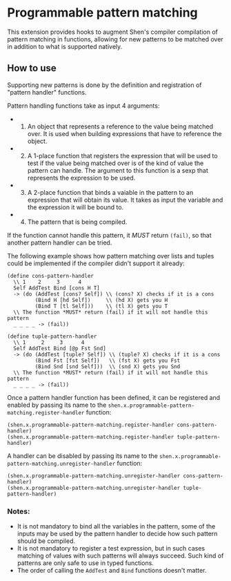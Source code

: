 # Programmable pattern matching

This extension provides hooks to augment Shen's compiler compilation of
pattern matching in functions, allowing for new patterns to be matched
over in addition to what is supported natively.

## How to use

Supporting new patterns is done by the definition and registration of
"pattern handler" functions.

Pattern handling functions take as input 4 arguments:

- 1) An object that represents a reference to the value being matched over. It is used when building expressions that have to reference the object.
- 2) A 1-place function that registers the expression that will be used to test if the value being matched over is of the kind of value the pattern can handle. The argument to this function is a sexp that represents the expression to be used.
- 3) A 2-place function that binds a vaiable in the pattern to an expression that will obtain its value. It takes as input the variable and the expression it will be bound to.
- 4) The pattern that is being compiled.

If the function cannot handle this pattern, it *MUST* return `(fail)`, so that another
pattern handler can be tried.

The following example shows how pattern matching over lists and tuples could
be implemented if the compiler didn't support it already:

```shen
(define cons-pattern-handler
  \\ 1    2     3      4
  Self AddTest Bind [cons H T]
  -> (do (AddTest [cons? Self]) \\ (cons? X) checks if it is a cons
         (Bind H [hd Self])     \\ (hd X) gets you H
         (Bind T [tl Self]))    \\ (tl X) gets you T
  \\ The function *MUST* return (fail) if it will not handle this pattern
  _ _ _ _ -> (fail))

(define tuple-pattern-handler
  \\ 1     2     3      4
  Self AddTest Bind [@p Fst Snd]
  -> (do (AddTest [tuple? Self]) \\ (tuple? X) checks if it is a cons
         (Bind Fst [fst Self])   \\ (fst X) gets you Fst
         (Bind Snd [snd Self]))  \\ (snd X) gets you Snd
  \\ The function *MUST* return (fail) if it will not handle this pattern
  _ _ _ _ -> (fail))
```

Once a pattern handler function has been defined, it can be registered and enabled by passing its name to the `shen.x.programmable-pattern-matching.register-handler` function:

```shen
(shen.x.programmable-pattern-matching.register-handler cons-pattern-handler)
(shen.x.programmable-pattern-matching.register-handler tuple-pattern-handler)
```

A handler can be disabled by passing its name to the `shen.x.programmable-pattern-matching.unregister-handler` function:

```shen
(shen.x.programmable-pattern-matching.unregister-handler cons-pattern-handler)
(shen.x.programmable-pattern-matching.unregister-handler tuple-pattern-handler)
```

### Notes:

- It is not mandatory to bind all the variables in the pattern, some of the inputs may be used by the pattern handler to decide how such pattern should be compiled.
- It is not mandatory to register a test expression, but in such cases matching of values with such patterns will always succeed. Such kind of patterns are only safe to use in typed functions.
- The order of calling the `AddTest` and `Bind` functions doesn't matter.
